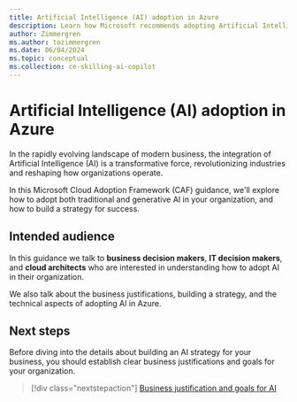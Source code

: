 ```yaml
---
title: Artificial Intelligence (AI) adoption in Azure
description: Learn how Microsoft recommends adopting Artificial Intelligence (AI) in your organization with the Microsoft Cloud Adoption Framework.
author: Zimmergren
ms.author: tozimmergren
ms.date: 06/04/2024
ms.topic: conceptual
ms.collection: ce-skilling-ai-copilot
---
```


# Artificial Intelligence (AI) adoption in Azure

In the rapidly evolving landscape of modern business, the integration of Artificial Intelligence (AI) is a transformative force, revolutionizing industries and reshaping how organizations operate.

In this Microsoft Cloud Adoption Framework (CAF) guidance, we'll explore how to adopt both traditional and generative AI in your organization, and how to build a strategy for success.

## Intended audience

In this guidance we talk to **business decision makers**, **IT decision makers**, and **cloud architects** who are interested in understanding how to adopt AI in their organization.

We also talk about the business justifications, building a strategy, and the technical aspects of adopting AI in Azure.

## Next steps

 Before diving into the details about building an AI strategy for your business, you should establish clear business justifications and goals for your organization.

> [!div class="nextstepaction"]
> [Business justification and goals for AI](./business-justification-goals.md)
